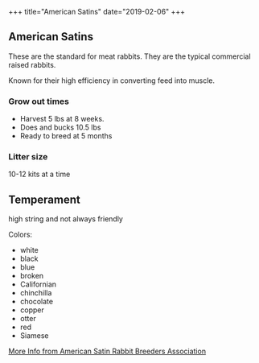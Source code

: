 
+++
title="American Satins"
date="2019-02-06"
+++

## American Satins


These are the standard for meat rabbits. They are the typical commercial raised rabbits. 

Known for their high efficiency in converting feed into muscle. 

### Grow out times

+ Harvest 5 lbs at 8 weeks.
+ Does and bucks 10.5 lbs
+ Ready to breed at 5 months

### Litter size
10-12 kits at a time

## Temperament

high string and not always friendly

Colors: 

+ white
+ black
+ blue
+ broken
+ Californian
+ chinchilla
+ chocolate
+ copper
+ otter
+ red
+ Siamese
 

[More Info from American Satin Rabbit Breeders Association](https://www.asrba.org/breeds.htm)